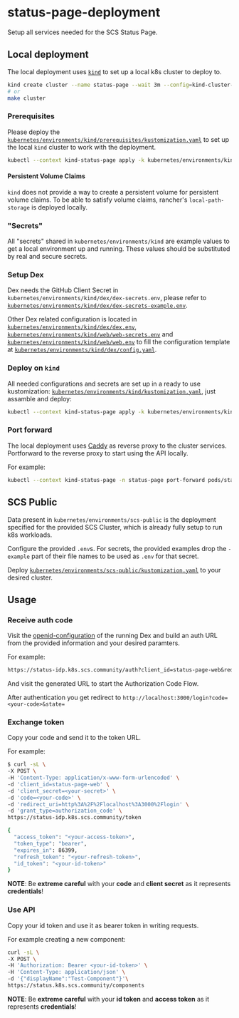 # status-page-deployment

Setup all services needed for the SCS Status Page.

## Local deployment

The local deployment uses [`kind`](https://kind.sigs.k8s.io/) to set up a local k8s cluster to deploy to.

```bash
kind create cluster --name status-page --wait 3m --config=kind-cluster-config.yaml
# or
make cluster
```

### Prerequisites

Please deploy the [`kubernetes/environments/kind/prerequisites/kustomization.yaml`](kubernetes/environments/kind/prerequisites/kustomization.yaml) to set up the local `kind` cluster to work with the deployment.

```bash
kubectl --context kind-status-page apply -k kubernetes/environments/kind/prerequisites
```

#### Persistent Volume Claims

`kind` does not provide a way to create a persistent volume for persistent volume claims. To be able to satisfy volume claims, rancher's `local-path-storage` is deployed locally.

### "Secrets"

All "secrets" shared in `kubernetes/environments/kind` are example values to get a local environment up and running. These values should be substituted by real and secure secrets.

### Setup Dex

Dex needs the GitHub Client Secret in `kubernetes/environments/kind/dex/dex-secrets.env`, please refer to [`kubernetes/environments/kind/dex/dex-secrets-example.env`](kubernetes/environments/kind/dex/dex-secrets-example.env).

Other Dex related configuration is located in [`kubernetes/environments/kind/dex/dex.env`](kubernetes/environments/kind/dex/dex.env), [`kubernetes/environments/kind/web/web-secrets.env`](kubernetes/environments/kind/web/web-secrets.env) and [`kubernetes/environments/kind/web/web.env`](kubernetes/environments/kind/web/web.env) to fill the configuration template at [`kubernetes/environments/kind/dex/config.yaml`](kubernetes/environments/kind/dex/config.yaml).

### Deploy on `kind`

All needed configurations and secrets are set up in a ready to use kustomization: [`kubernetes/environments/kind/kustomization.yaml`](kubernetes/environments/kind/kustomization.yaml), just assamble and deploy:

```bash
kubectl --context kind-status-page apply -k kubernetes/environments/kind
```

### Port forward

The local deployment uses [Caddy](https://caddyserver.com/) as reverse proxy to the cluster services. Portforward to the reverse proxy to start using the API locally.

For example:

```bash
kubectl --context kind-status-page -n status-page port-forward pods/status-page-reverse-proxy-78d588d58b-7rdn6 8080:8080
```

## SCS Public

Data present in `kubernetes/environments/scs-public` is the deployment specified for the provided SCS Cluster, which is already fully setup to run k8s workloads.

Configure the provided `.env`s. For secrets, the provided examples drop the `-example` part of their file names to be used as `.env` for that secret.

Deploy [`kubernetes/environments/scs-public/kustomization.yaml`](kubernetes/environments/scs-public/kustomization.yaml) to your desired cluster.

## Usage

### Receive auth code

Visit the [openid-configuration](https://status-idp.k8s.scs.community/.well-known/openid-configuration) of the running Dex and build an auth URL from the provided information and your desired paramters.

For example:

```txt
https://status-idp.k8s.scs.community/auth?client_id=status-page-web&redirect_uri=http%3A%2F%2Flocalhost%3A3000%2Flogin&response_type=code&scope=openid+profile+email+offline_access
```

And visit the generated URL to start the Authorization Code Flow.

After authentication you get redirect to `http://localhost:3000/login?code=<your-code>&state=`

### Exchange token

Copy your code and send it to the token URL.

For example:

```bash
$ curl -sL \
-X POST \
-H 'Content-Type: application/x-www-form-urlencoded' \
-d 'client_id=status-page-web' \
-d 'client_secret=<your-secret>' \
-d 'code=<your-code>' \
-d 'redirect_uri=http%3A%2F%2Flocalhost%3A3000%2Flogin' \
-d 'grant_type=authorization_code' \
https://status-idp.k8s.scs.community/token

{
  "access_token": "<your-access-token>",
  "token_type": "bearer",
  "expires_in": 86399,
  "refresh_token": "<your-refresh-token>",
  "id_token": "<your-id-token>"
}
```

**NOTE**: Be **extreme careful** with your **code** and **client secret** as it represents **credentials**!

### Use API

Copy your id token and use it as bearer token in writing requests.

For example creating a new component:

```bash
curl -sL \
-X POST \
-H 'Authorization: Bearer <your-id-token>' \
-H 'Content-Type: application/json' \
-d '{"displayName":"Test-Component"}'\
https://status.k8s.scs.community/components
```

**NOTE**: Be **extreme careful** with your **id token** and **access token** as it represents **credentials**!
